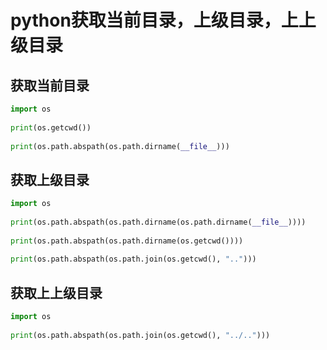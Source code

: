 # python获取当前目录，上级目录，上上级目录

## 获取当前目录

```python
import os
 
print(os.getcwd())
 
print(os.path.abspath(os.path.dirname(__file__)))
```

## 获取上级目录

```python
import os
 
print(os.path.abspath(os.path.dirname(os.path.dirname(__file__)))) 
 
print(os.path.abspath(os.path.dirname(os.getcwd()))) 
 
print(os.path.abspath(os.path.join(os.getcwd(), ".."))) 
```

## 获取上上级目录

```python
import os
 
print(os.path.abspath(os.path.join(os.getcwd(), "../.."))) 
```

